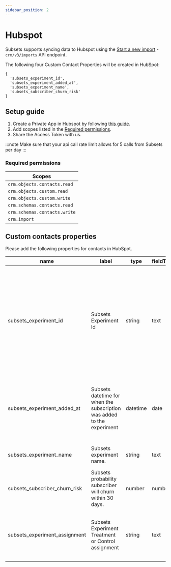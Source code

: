 ```yaml
---
sidebar_position: 2
---
```


# Hubspot

Subsets supports syncing data to Hubspot using the [Start a new import](https://api.hubapi.com/crm/v3/imports/) - `crm/v3/imports` API endpoint.

The following four Custom Contact Properties will be created in HubSpot:
```
{
  'subsets_experiment_id',
  'subsets_experiment_added_at',
  'subsets_experiment_name',
  'subsets_subscriber_churn_risk'
}
```

## Setup guide

1. Create a Private App in Hubspot by following [this guide](https://developers.hubspot.com/docs/guides/apps/private-apps/overview#create-a-private-app).
2. Add scopes listed in the [Required permissions](#req_perm).
3. Share the Access Token with us.

:::note
Make sure that your api call rate limit allows for 5 calls from Subsets per day
:::

### <a name="req_perm"></a> Required permissions
| Scopes   |
| --- |
| `crm.objects.contacts.read`   |
| `crm.objects.custom.read`     |
| `crm.objects.custom.write`    |
| `crm.schemas.contacts.read`   |
| `crm.schemas.contacts.write`  |
| `crm.import`                  |


## Custom contacts properties
Please add the following properties for contacts in HubSpot. 

| name                          | label                                                                  | type     | fieldType | description                                                                                                                                                        | groupName          |
|-------------------------------|------------------------------------------------------------------------|----------|-----------|--------------------------------------------------------------------------------------------------------------------------------------------------------------------|--------------------|
| subsets_experiment_id         | Subsets Experiment Id                                                  | string   | text      | Indicates the contact is selected to participate in a Subsets retention experiment. The experiment id is provided when creating an experiment in Subsets platform. | contactinformation |
| subsets_experiment_added_at   | Subsets datetime for when the subscription was added to the experiment | datetime | date      | Indicates the date and time the contact was selected to participate in a Subsets retention experiment.                                                             | contactinformation |
| subsets_experiment_name       | Subsets experiment name.                                               | string   | text      | Subsets descriptive name of experiment.                                                                                                                            | contactinformation |
| subsets_subscriber_churn_risk | Subsets probability subscriber will churn within 30 days.              | number   | number    | Subsets probability subscriber will churn within 30 days.                                                                                                          | contactinformation |
| subsets_experiment_assignment | Subsets Experiment Treatment or Control assignment                     | string   | text      | Indicates if the subscriber is in the experiments treatment or control group.                                                                                      | contactinformation |

